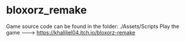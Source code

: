 # bloxorz_remake
Game source code can be found in the folder: ./Assets/Scripts
Play the game ---> https://khaliljel04.itch.io/bloxorz-remake

